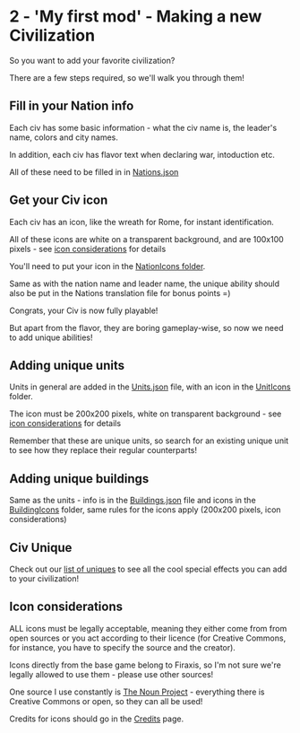 # 2 - 'My first mod' - Making a new Civilization

So you want to add your favorite civilization?

There are a few steps required, so we'll walk you through them!

## Fill in your Nation info

Each civ has some basic information - what the civ name is, the leader's name, colors and city names.

In addition, each civ has flavor text when declaring war, intoduction etc.

All of these need to be filled in in [Nations.json](https://github.com/yairm210/Unciv/blob/master/android/assets/jsons/Civ%20V%20-%20Gods%20&%20Kings/Nations.json)

## Get your Civ icon

Each civ has an icon, like the wreath for Rome, for instant identification.

All of these icons are white on a transparent background, and are 100x100 pixels - see [icon considerations](#icon-considerations) for details

You'll need to put your icon in the [NationIcons folder](https://github.com/yairm210/Unciv/tree/master/android/Images.NationIcons/NationIcons).

Same as with the nation name and leader name, the unique ability should also be put in the Nations translation file for bonus points =)

Congrats, your Civ is now fully playable!

But apart from the flavor, they are boring gameplay-wise, so now we need to add unique abilities!

## Adding unique units

Units in general are added in the [Units.json](https://github.com/yairm210/Unciv/blob/master/android/assets/jsons/Civ%20V%20-%20Gods%20&%20Kings/Units.json) file, with an icon in the [UnitIcons](https://github.com/yairm210/Unciv/tree/master/android/Images.Construction/UnitIcons) folder.

The icon must be 200x200 pixels, white on transparent background - see [icon considerations](#icon-considerations) for details

Remember that these are unique units, so search for an existing unique unit to see how they replace their regular counterparts!

## Adding unique buildings

Same as the units - info is in the [Buildings.json](https://github.com/yairm210/Unciv/blob/master/android/assets/jsons/Civ%20V%20-%20Gods%20&%20Kings/Buildings.json) file and icons in the [BuildingIcons](https://github.com/yairm210/Unciv/tree/master/android/Images.Construction/BuildingIcons) folder, same rules for the icons apply (200x200 pixels, icon considerations)

## Civ Unique

Check out our [list of uniques](Unique-parameters.md) to see all the cool special effects you can add to your civilization!

## Icon considerations

ALL icons must be legally acceptable, meaning they either come from from open sources or you act according to their licence (for Creative Commons, for instance, you have to specify the source and the creator).

Icons directly from the base game belong to Firaxis, so I'm not sure we're legally allowed to use them - please use other sources!

One source I use constantly is [The Noun Project](https://thenounproject.com) - everything there is Creative Commons or open, so they can all be used!

Credits for icons should go in the [Credits](./Credits.md) page.
